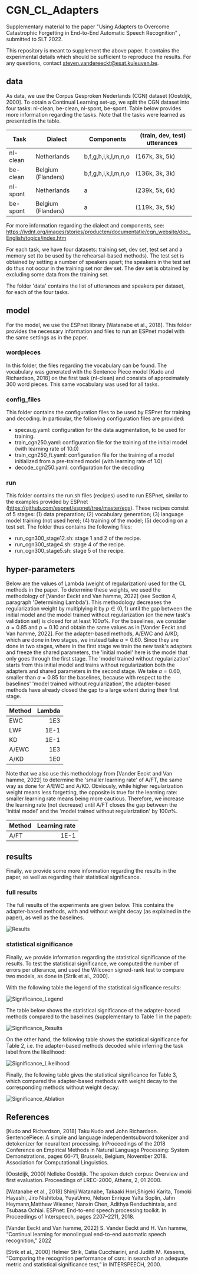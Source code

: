 # CGN_CL_Adapters
Supplementary material to the paper "Using Adapters to Overcome Catastrophic Forgetting in End-to-End Automatic Speech Recognition" , submitted to SLT 2022. 

This repository is meant to supplement the above paper. It contains the experimental details which should be sufficient to reproduce the results. For any questions, contact <steven.vandereeckt@esat.kuleuven.be>.

## data ##
As data, we use the Corpus Gesproken Nederlands (CGN) dataset [Oostdijk, 2000]. To obtain a Continual Learning set-up, we split the CGN dataset into four tasks: nl-clean, be-clean, nl-spont, be-spont. Table below provides more information regarding the tasks. Note that the tasks were learned as presented in the table. 


Task  | Dialect | Components | (train, dev, test) utterances
------------- | ------------- | ------------- | ------------- 
nl-clean | Netherlands | b,f,g,h,i,k,l,m,n,o | (167k, 3k, 5k)
be-clean | Belgium (Flanders) | b,f,g,h,i,k,l,m,n,o | (136k, 3k, 3k)
nl-spont | Netherlands | a | (239k, 5k, 6k) 
be-spont | Belgium (Flanders) | a | (119k, 3k, 5k)


For more information regarding the dialect and components, see: https://ivdnt.org/images/stories/producten/documentatie/cgn_website/doc_English/topics/index.htm 

For each task, we have four datasets: training set, dev set, test set and a memory set (to be used by the rehearsal-based methods). The test set is obtained by setting a number of speakers apart; the speakers in the test set do thus not occur in the training set nor dev set. The dev set is obtained by excluding some data from the training set. 

The folder 'data' contains the list of utterances and speakers per dataset, for each of the four tasks.

## model ## 
For the model, we use the ESPnet library [Watanabe et al., 2018]. This folder provides the necessary information and files to run an ESPnet model with the same settings as in the paper. 

### wordpieces ### 
In this folder, the files regarding the vocabulary can be found. The vocabulary was generated with the Sentence Piece model [Kudo and Richardson, 2018] on the first task (nl-clean) and consists of approximately 300 word pieces. This same vocabulary was used for all tasks.

### config_files ###
This folder contains the configuration files to be used by ESPnet for training and decoding. In particular, the following configuration files are provided:
- specaug.yaml: configuration for the data augmentation, to be used for training.
- train_cgn250.yaml: configuration file for the training of the initial model (with learning rate of 10.0)
- train_cgn250_ft.yaml: configuration file for the training of a model initialized from a pre-trained model (with learning rate of 1.0)
- decode_cgn250.yaml: configuration for the decoding

### run ### 
This folder contains the run.sh files (recipes) used to run ESPnet, similar to the examples provided by ESPnet (https://github.com/espnet/espnet/tree/master/egs). These recipes consist of 5 stages: (1) data preparation; (2) vocabulary generation; (3) language model training (not used here); (4) training of the model; (5) decoding on a test set. The folder thus contains the following files:
- run_cgn300_stage12.sh: stage 1 and 2 of the recipe.
- run_cgn300_stage4.sh: stage 4 of the recipe.
- run_cgn300_stage5.sh: stage 5 of the recipe. 

## hyper-parameters ##
Below are the values of Lambda (weight of regularization) used for the CL methods in the paper. To determine these weights, we used the methodology of [Vander Eeckt and Van hamme, 2022] (see Section 4, paragraph 'Determining Lambda'). This methodology decreases the regularization weight by multiplying it by $p \in (0, 1)$ until the gap between the initial model and the model trained without regularization (on the new task's validation set) is closed for at least $100a\%$. For the baselines, we consider $a=0.85$ and $p=0.10$ and obtain the same values as in [Vander Eeckt and Van hamme, 2022]. 
For the adapter-based methods, A/EWC and A/KD, which are done in two stages, we instead take $a=0.60$. Since they are done in two stages, where in the first stage we train the new task's adapters and freeze the shared parameters, the 'initial model' here is the model that only goes through the first stage. The 'model trained without regularization' starts from this initial model and trains without regularization both the adapters and shared parameters in the second stage. 
We take $a=0.60$, smaller than $a=0.85$ for the baselines, because with respect to the baselines' 'model trained without regularization', the adapter-based methods have already closed the gap to a large extent during their first stage. 

Method | Lambda
| :--- | ---:
EWC  | 1E3
LWF  | 1E-1
KD  | 1E-1
A/EWC | 1E3
A/KD | 1E0

Note that we also use this methodology from [Vander Eeckt and Van hamme, 2022] to determine the 'smaller learning rate' of A/FT, the same way as done for A/EWC and A/KD. Obviously, while higher regularization weight means less forgetting, the opposite is true for the learning rate: smaller learning rate means being more cautious. Therefore, we increase the learning rate (not decrease) until A/FT closes the gap between the 'initial model' and the 'model trained without regularization' by $100a\%$. 

Method | Learning rate
| :--- | ---:
A/FT | 1E-1

## results ## 
Finally, we provide some more information regarding the results in the paper, as well as regarding their statistical significance. 

### full results ### 

The full results of the experiments are given below. This contains the adapter-based methods, with and without weight decay (as explained in the paper), as well as the baselines. 

![Results](https://github.com/StevenVdEeckt/CGN_CL_Adapters/blob/main/results/results/final_results.png)

### statistical significance ###

Finally, we provide information regarding the statistical significance of the results. To test the statistical significance, we computed the number of errors per utterance, and used the Wilcoxon signed-rank test to compare two models, as done in [Strik et al., 2000].

With the following table the legend of the statistical significance results:

![Significance_Legend](https://github.com/StevenVdEeckt/CGN_CL_Adapters/blob/main/results/statistical_signifcance/statistical_significance_legend.png)

The table below shows the statistical significance of the adapter-based methods compared to the baselines (supplementary to Table 1 in the paper):

![Significance_Results](https://github.com/StevenVdEeckt/CGN_CL_Adapters/blob/main/results/statistical_signifcance/statistical_significance_final_results.png)

On the other hand, the following table shows the statistical significance for Table 2, i.e. the adapter-based methods decoded while inferring the task label from the likelihood:

![Significance_Likelihood](https://github.com/StevenVdEeckt/CGN_CL_Adapters/blob/main/results/statistical_signifcance/statistical_significance_likelihood_decoding.png)

Finally, the following table gives the statistical significance for Table 3, which compared the adapter-based methods with weight decay to the corresponding methods without weight decay:

![Significance_Ablation](https://github.com/StevenVdEeckt/CGN_CL_Adapters/blob/main/results/statistical_signifcance/statistical_significance_ablation.png)


## References ##
[Kudo and Richardson, 2018] Taku Kudo and John Richardson.  SentencePiece:  A simple and language independentsubword  tokenizer  and  detokenizer  for  neural  text  processing.   InProceedings of the 2018 Conference on Empirical Methods in Natural Language Processing: System Demonstrations,  pages  66–71,  Brussels,  Belgium, November 2018. Association for Computational Linguistics.

[Oostdijk, 2000] Nelleke Oostdijk. The spoken dutch corpus: Overview and first evaluation. Proceedings of LREC-2000, Athens, 2, 01 2000.

[Watanabe et al., 2018] Shinji Watanabe, Takaaki Hori,Shigeki  Karita,  Tomoki  Hayashi,  Jiro  Nishitoba,  YuyaUnno,   Nelson  Enrique  Yalta  Soplin,   Jahn  Heymann,Matthew Wiesner, Nanxin Chen, Adithya Renduchintala, and Tsubasa Ochiai.  ESPnet: End-to-end speech processing toolkit.   In Proceedings of Interspeech,  pages 2207–2211, 2018.

[Vander Eeckt and Van hamme, 2022] S. Vander Eeckt and H. Van hamme, “Continual learning for monolingual end-to-end automatic speech recognition,” 2022

[Strik et al., 2000] Helmer Strik, Catia Cucchiarini, and Judith M. Kessens, “Comparing the recognition performance of csrs: in search of an adequate metric and statistical significance test,” in INTERSPEECH, 2000.


